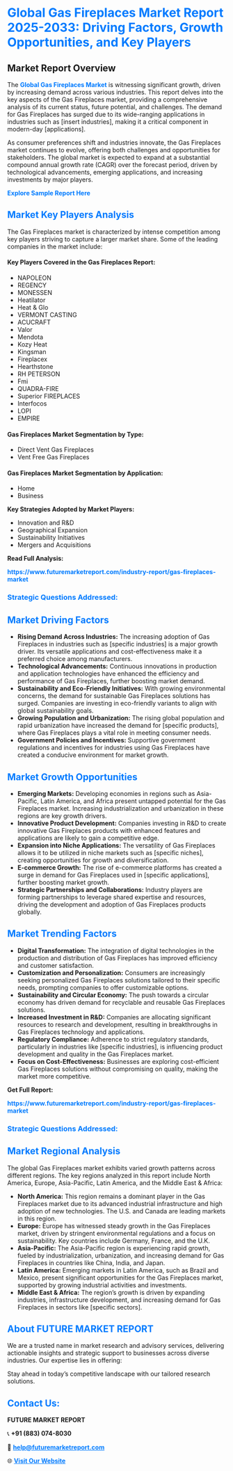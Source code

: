 <h1 style="color: #007BFF;">Global Gas Fireplaces Market Report 2025-2033: Driving Factors, Growth Opportunities, and Key Players</h1>

<section id="overview">
<h2>Market Report Overview</h2>
<p>The <a href="https://www.futuremarketreport.com/industry-report/gas-fireplaces-market" style="color: #007BFF; text-decoration: none;"><strong>Global Gas Fireplaces Market</strong></a> is witnessing significant growth, driven by increasing demand across various industries. This report delves into the key aspects of the Gas Fireplaces market, providing a comprehensive analysis of its current status, future potential, and challenges. The demand for Gas Fireplaces has surged due to its wide-ranging applications in industries such as [insert industries], making it a critical component in modern-day [applications].</p>
<p>As consumer preferences shift and industries innovate, the Gas Fireplaces market continues to evolve, offering both challenges and opportunities for stakeholders. The global market is expected to expand at a substantial compound annual growth rate (CAGR) over the forecast period, driven by technological advancements, emerging applications, and increasing investments by major players.</p>
</section>

<section id="overview">
<p><a href="https://www.futuremarketreport.com/request-sample/reportId=86814" style="color: #007BFF; text-decoration: none;"><strong>Explore Sample Report Here</strong></a></p>
</section>

<section id="key-players">
<h2 style="color: #007BFF;">Market Key Players Analysis</h2>
<p>The Gas Fireplaces market is characterized by intense competition among key players striving to capture a larger market share. Some of the leading companies in the market include:</p>
<h4>Key Players Covered in the Gas Fireplaces Report:</h4>
<ul><li>NAPOLEON</li><li>REGENCY</li><li>MONESSEN</li><li>Heatilator</li><li>Heat &amp; Glo</li><li>VERMONT CASTING</li><li>ACUCRAFT</li><li>Valor</li><li>Mendota</li><li>Kozy Heat</li><li>Kingsman</li><li>Fireplacex</li><li>Hearthstone</li><li>RH PETERSON</li><li>Fmi</li><li>QUADRA-FIRE</li><li>Superior FIREPLACES</li><li>Interfocos</li><li>LOPI</li><li>EMPIRE</li></ul>
<h4>Gas Fireplaces Market Segmentation by Type:</h4>
<ul><li>Direct Vent Gas Fireplaces</li><li>Vent Free Gas Fireplaces</li></ul>

<h4>Gas Fireplaces Market Segmentation by Application:</h4>
<ul><li>Home</li><li>Business</li></ul>
<p><strong>Key Strategies Adopted by Market Players:</strong></p>
<ul>
<li>Innovation and R&D</li>
<li>Geographical Expansion</li>
<li>Sustainability Initiatives</li>
<li>Mergers and Acquisitions</li>
</ul>
</section>

<section>
<p><strong>Read Full Analysis: </strong></p><a href="https://www.futuremarketreport.com/industry-report/gas-fireplaces-market" style="color: #007BFF; text-decoration: none;"><strong>https://www.futuremarketreport.com/industry-report/gas-fireplaces-market</strong></a>
<h3 style="color: #007BFF;">Strategic Questions Addressed:</h3>
</section>

<section id="driving-factors">
<h2 style="color: #007BFF;">Market Driving Factors</h2>
<ul>
<li><strong>Rising Demand Across Industries:</strong> The increasing adoption of Gas Fireplaces in industries such as [specific industries] is a major growth driver. Its versatile applications and cost-effectiveness make it a preferred choice among manufacturers.</li>
<li><strong>Technological Advancements:</strong> Continuous innovations in production and application technologies have enhanced the efficiency and performance of Gas Fireplaces, further boosting market demand.</li>
<li><strong>Sustainability and Eco-Friendly Initiatives:</strong> With growing environmental concerns, the demand for sustainable Gas Fireplaces solutions has surged. Companies are investing in eco-friendly variants to align with global sustainability goals.</li>
<li><strong>Growing Population and Urbanization:</strong> The rising global population and rapid urbanization have increased the demand for [specific products], where Gas Fireplaces plays a vital role in meeting consumer needs.</li>
<li><strong>Government Policies and Incentives:</strong> Supportive government regulations and incentives for industries using Gas Fireplaces have created a conducive environment for market growth.</li>
</ul>
</section>

<section id="growth-opportunities">
<h2 style="color: #007BFF;">Market Growth Opportunities</h2>
<ul>
<li><strong>Emerging Markets:</strong> Developing economies in regions such as Asia-Pacific, Latin America, and Africa present untapped potential for the Gas Fireplaces market. Increasing industrialization and urbanization in these regions are key growth drivers.</li>
<li><strong>Innovative Product Development:</strong> Companies investing in R&D to create innovative Gas Fireplaces products with enhanced features and applications are likely to gain a competitive edge.</li>
<li><strong>Expansion into Niche Applications:</strong> The versatility of Gas Fireplaces allows it to be utilized in niche markets such as [specific niches], creating opportunities for growth and diversification.</li>
<li><strong>E-commerce Growth:</strong> The rise of e-commerce platforms has created a surge in demand for Gas Fireplaces used in [specific applications], further boosting market growth.</li>
<li><strong>Strategic Partnerships and Collaborations:</strong> Industry players are forming partnerships to leverage shared expertise and resources, driving the development and adoption of Gas Fireplaces products globally.</li>
</ul>
</section>

<section id="trending-factors">
<h2 style="color: #007BFF;">Market Trending Factors</h2>
<ul>
<li><strong>Digital Transformation:</strong> The integration of digital technologies in the production and distribution of Gas Fireplaces has improved efficiency and customer satisfaction.</li>
<li><strong>Customization and Personalization:</strong> Consumers are increasingly seeking personalized Gas Fireplaces solutions tailored to their specific needs, prompting companies to offer customizable options.</li>
<li><strong>Sustainability and Circular Economy:</strong> The push towards a circular economy has driven demand for recyclable and reusable Gas Fireplaces solutions.</li>
<li><strong>Increased Investment in R&D:</strong> Companies are allocating significant resources to research and development, resulting in breakthroughs in Gas Fireplaces technology and applications.</li>
<li><strong>Regulatory Compliance:</strong> Adherence to strict regulatory standards, particularly in industries like [specific industries], is influencing product development and quality in the Gas Fireplaces market.</li>
<li><strong>Focus on Cost-Effectiveness:</strong> Businesses are exploring cost-efficient Gas Fireplaces solutions without compromising on quality, making the market more competitive.</li>
</ul>
</section>

<section>
<p><strong>Get Full Report: </strong></p><a href="https://www.futuremarketreport.com/industry-report/gas-fireplaces-market" style="color: #007BFF; text-decoration: none;"><strong>https://www.futuremarketreport.com/industry-report/gas-fireplaces-market</strong></a>
<h3 style="color: #007BFF;">Strategic Questions Addressed:</h3>
</section>


<section id="regional-analysis">
<h2 style="color: #007BFF;">Market Regional Analysis</h2>
<p>The global Gas Fireplaces market exhibits varied growth patterns across different regions. The key regions analyzed in this report include North America, Europe, Asia-Pacific, Latin America, and the Middle East & Africa:</p>
<ul>
<li><strong>North America:</strong> This region remains a dominant player in the Gas Fireplaces market due to its advanced industrial infrastructure and high adoption of new technologies. The U.S. and Canada are leading markets in this region.</li>
<li><strong>Europe:</strong> Europe has witnessed steady growth in the Gas Fireplaces market, driven by stringent environmental regulations and a focus on sustainability. Key countries include Germany, France, and the U.K.</li>
<li><strong>Asia-Pacific:</strong> The Asia-Pacific region is experiencing rapid growth, fueled by industrialization, urbanization, and increasing demand for Gas Fireplaces in countries like China, India, and Japan.</li>
<li><strong>Latin America:</strong> Emerging markets in Latin America, such as Brazil and Mexico, present significant opportunities for the Gas Fireplaces market, supported by growing industrial activities and investments.</li>
<li><strong>Middle East & Africa:</strong> The region’s growth is driven by expanding industries, infrastructure development, and increasing demand for Gas Fireplaces in sectors like [specific sectors].</li>
</ul>
</section>

<footer>
<h2 style="color: #007BFF;">About FUTURE MARKET REPORT</h2>
<p>We are a trusted name in market research and advisory services, delivering actionable insights and strategic support to businesses across diverse industries. Our expertise lies in offering:</p>

<p>Stay ahead in today’s competitive landscape with our tailored research solutions.</p>

<h2 style="color: #007BFF;">Contact Us:</h2>
<p><strong>FUTURE MARKET REPORT</strong></p>
<p>📞 <strong>+91 (883) 074-8030</strong></p>
<p>📧 <strong><a href="mailto:help@futuremarketreport.com" style="color: #007BFF;">help@futuremarketreport.com</a></strong></p>
<p>🌐 <strong><a href="https://www.futuremarketreport.com/" style="color: #007BFF;">Visit Our Website</a></strong></p>
</footer>